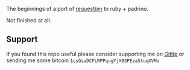 The beginnings of a port of [requestbin](https://github.com/progrium/requestbin) to ruby + padrino.

Not finished at all.

## Support

If you found this repo useful please consider supporting me on [Gittip](https://www.gittip.com/k2052) or sending me some
bitcoin `1csGsaDCFLRPPqugYjX93PEzaStuqXVMu`
